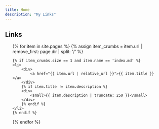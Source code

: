 ```yaml
---
title: Home
description: "My Links"
---
```


## Links

<ul>
{% for item in site.pages %}
	{% assign item_crumbs = item.url | remove_first: page.dir | split: '/' %}

	{% if item_crumbs.size == 1 and item.name == 'index.md' %}
	<li>
		<div>
			<a href="{{ item.url | relative_url }}">{{ item.title }}</a>
		</div>
		{% if item.title != item.description %}
		<div>
			<small>{{ item.description | truncate: 250 }}</small>
		</div>
		{% endif %}
	</li>
	{% endif %}
{% endfor %}
</ul>